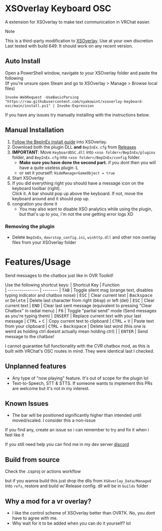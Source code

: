 # XSOverlay Keyboard OSC

A extension for XSOverlay to make text communication in VRChat easier.


> [!NOTE]
> This is a third-party modification to [XSOverlay](https://store.steampowered.com/app/1173510/XSOverlay/). Use at your own discretion\
> Last tested with build 649. It should work on any recent version.

## Auto Install

Open a PowerShell window, navigate to your XSOverlay folder and paste the following \
(If you're unsure open Steam and go to XSOverlay > Manage > Browse local files)

```pwsh
Invoke-WebRequest -UseBasicParsing "https://raw.githubusercontent.com/nyakowint/xsoverlay-keyboard-osc/main/install.ps1" | Invoke-Expression
```

If you have any issues try manually installing with the instructions below.


## Manual Installation
1. [Follow the BepInEx install guide](https://docs.bepinex.dev/articles/user_guide/installation/index.html) into
   XSOverlay.
2. Download both the plugin DLL **and** `BepInEx.cfg` from [Releases](../../releases/latest)
3. **IMPORTANT**: Move `KeyboardOSC.dll` into `<xso folder>/BepInEx/plugins` folder,
   and `BepInEx.cfg` into `<xso folder>/BepInEx/config` folder.
    - **Make sure you have done the second part.** if you dont then you will have a quite useless plugin :L
    - or set it yourself: `HideManagerGameObject = true`
4. Start XSOverlay
5. If you did everything right you should have a message icon on the keyboard toolbar (right). \
Click it. A bar should pop up above the keyboard. If not, move the
   keyboard around and it should pop up.
1. congration you done it
   - You may also want to disable XSO analytics while using the plugin, but that's up to you, i'm not the one getting error logs XD

### Removing the plugin

- Delete `BepInEx`, `doorstop_config.ini`, `winhttp.dll` and other non overlay files from your XSOverlay folder

# Features/Usage

Send messages to the chatbox just like in OVR Toolkit!

Use the following shortcut keys:
| Shortcut Key | Function   
| ---------------- | --------
| <kbd>TAB</kbd> | Toggle silent msg (orange text, disables typing indicator and chatbox noise)
| <kbd>ESC</kbd> | Clear current text
| <kbd>Backspace</kbd> or <kbd>Delete</kbd> | Delete last character from right (bksp) or left (del)
| <kbd>ESC</kbd> | Clear current text
| <kbd>END</kbd> | Clear last sent message (equivalent to pressing "Clear Chatbox" in radial menu)
| <kbd>F6</kbd> | Toggle "partial send" mode (Send messages as you're typing them)
| <kbd>INSERT</kbd> | Replace current text with your last message
| <kbd>CTRL</kbd> + <kbd>C</kbd> | Copy current text to clipboard
| <kbd>CTRL</kbd> + <kbd>V</kbd> | Paste text from your clipboard
| <kbd>CTRL</kbd> + <kbd>Backspace</kbd> | Delete last word (this one is weird as holding ctrl doesnt actually mean holding ctrl) |
| <kbd>ENTER</kbd> | Send message to the chatbox!

I cannot guarantee full functionality with the CVR chatbox mod, as this is built with VRChat's OSC routes in mind. They were identical last I checked.

## Unplanned features

- Any type of "now playing" feature. It's out of scope for the plugin lol
- Text-to-Speech, STT & STTS. If someone wants to implement this PRs are welcome but it's not in my interest.

## Known Issues

- The bar will be positioned significantly higher than intended until moved/scaled. I consider this a non-issue
  
If you find any, create an issue so i can remember to try and fix it when i feel like it

If you still need help you can find me in my dev server [discord](https://discord.gg/BrUacrw4cy)

## Build from source

Check the .csproj or actions workflow

but if you wanna build this just drop the dlls from `XSOverlay_Data/Managed` into `refs`, restore and build w/ Release
config. dll will be in `builds` folder

## Why a mod for a vr overlay?

* I like the control scheme of XSOverlay better than OVRTK. No, you _dont_ have to agree with me.
* Why wait for it to be added when you can do it yourself? lol
